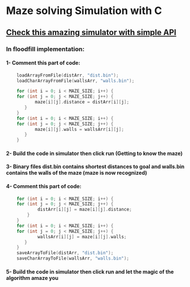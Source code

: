 ﻿# Maze solving Simulation with C
## [Check this amazing simulator with simple API](https://github.com/mackorone/mms-c)
### In floodfill implementation:
#### 1- Comment this part of code:
```c
    loadArrayFromFile(distArr, "dist.bin");
    loadCharArrayFromFile(wallsArr, "walls.bin");

    for (int i = 0; i < MAZE_SIZE; i++) {
    for (int j = 0; j < MAZE_SIZE; j++) {
           maze[i][j].distance = distArr[i][j];
       }
    }
    for (int i = 0; i < MAZE_SIZE; i++) {
    for (int j = 0; j < MAZE_SIZE; j++) {
           maze[i][j].walls = wallsArr[i][j];
       }
    }
```
#### 2- Build the code in simulator then click run (Getting to know the maze)
#### 3- Binary files dist.bin contains shortest distances to goal and walls.bin contains the walls of the maze (maze is now recognized)
#### 4- Comment this part of code:
```c
    for (int i = 0; i < MAZE_SIZE; i++) {
    for (int j = 0; j < MAZE_SIZE; j++) {
            distArr[i][j] = maze[i][j].distance;
        }
    }
    for (int i = 0; i < MAZE_SIZE; i++) {
    for (int j = 0; j < MAZE_SIZE; j++) {
            wallsArr[i][j] = maze[i][j].walls;
       }
    }
    saveArrayToFile(distArr, "dist.bin");
    saveCharArrayToFile(wallsArr, "walls.bin");
```
#### 5- Build the code in simulator then click run and let the magic of the algorithm amaze you
